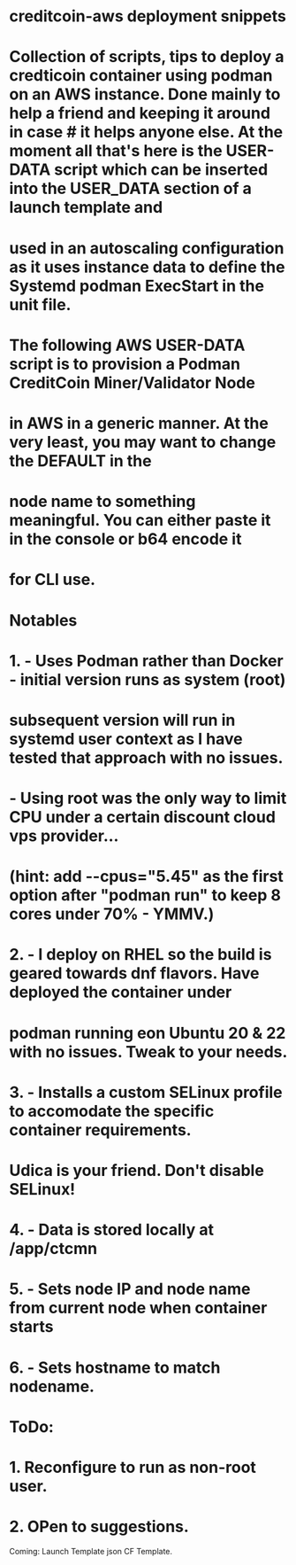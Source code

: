 # creditcoin-aws deployment snippets

# Collection of scripts, tips to deploy a credticoin container using podman on an AWS instance.  Done mainly to help a friend and keeping it around in case # it helps anyone else. At the moment all that's here is the USER-DATA script which can be inserted into the USER_DATA section of a launch template and
# used in an autoscaling configuration as it uses instance data to define the Systemd podman ExecStart in the unit file.

# The following AWS USER-DATA script is to provision a Podman CreditCoin Miner/Validator Node 
# in AWS in a generic manner.  At the very least, you may want to change the DEFAULT in the 
# node name to something meaningful.  You can either paste it in the console or b64 encode it
# for CLI use.
 
# Notables 
# 1. - Uses Podman rather than Docker - initial version runs as system (root) 
#    subsequent version will run in systemd user context as I have tested that approach with no issues.  
#    - Using root was the only way to limit CPU under a certain discount cloud vps provider... 
#    (hint: add --cpus="5.45" as the first option after "podman run" to keep 8 cores under 70% - YMMV.)
#
# 2. - I deploy on RHEL so the build is geared towards dnf flavors.  Have deployed the container under
#    podman running eon Ubuntu 20 & 22 with no issues.  Tweak to your needs.
#
# 3. - Installs a custom SELinux profile to accomodate the specific container requirements.  
#    Udica is your friend. Don't disable SELinux!
#
# 4. - Data is stored locally at /app/ctcmn
#
# 5. - Sets node IP and node name from current node when container starts
#
# 6. - Sets hostname to match nodename.

# ToDo: 
# 1. Reconfigure to run as non-root user.
# 2. OPen to suggestions.

Coming:
Launch Template json
CF Template.

